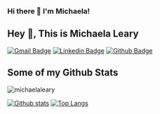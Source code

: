 ### Hi there 👋 I'm Michaela!
## Hey 👋, This is Michaela Leary
[![Gmail Badge](https://img.shields.io/badge/-michaelashaneleary@gmail.com-c14438?style=flat&logo=Gmail&logoColor=white&link=mailto:michaelashaneleary@gmail.com)](mailto:michaelashaneleary@gmail.com) 
[![Linkedin Badge](https://img.shields.io/badge/-michaelaleary93-0072b1?style=flat&logo=Linkedin&logoColor=white&link=https://www.linkedin.com/in/michaelaleary93/)](https://www.linkedin.com/in/michaelaleary93/) [![Github Badge](https://img.shields.io/badge/-michaelaleary-grey?style=flat&logo=github&logoColor=white&link=https://github.com/michaelaleary/)](https://www.github.com/michaelaleary/) 
## Some of my Github Stats
<p align=left> <img src=https://komarev.com/ghpvc/?username=michaelaleary alt=michaelaleary /> </p>

[![Github stats](https://github-readme-stats.vercel.app/api?username=michaelaleary&show_icons=true&include_all_commits=true)](https://github.com/michaelaleary/github-readme-stats)
[![Top Langs](https://github-readme-stats.vercel.app/api/top-langs/?username=michaelaleary&layout=compact)](https://github.com/michaelaleary/github-readme-stats)

